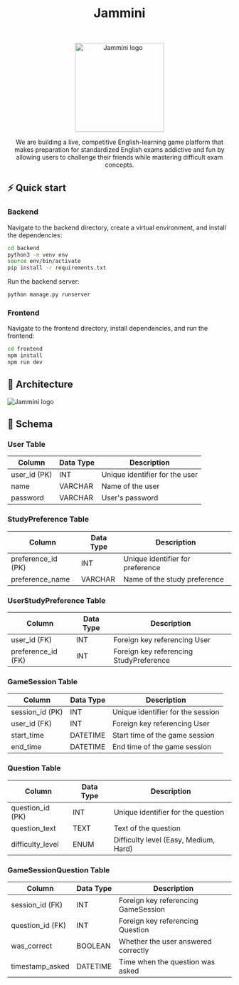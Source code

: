 <h1 align="center"> Jammini </h1><br>
<p align="center">
    <img width="200" alt="Jammini logo" src="https://github.com/user-attachments/assets/ac8504a6-ad3f-4125-bc1b-1ccaed90f3e3">
</p>

<p align="center"> 
We are building a live, competitive English-learning game platform that makes preparation for standardized English exams addictive and fun by allowing users to challenge their friends while mastering difficult exam concepts.
</p>

## ⚡️ Quick start

### Backend

Navigate to the backend directory, create a virtual environment, and install the dependencies:

```bash
cd backend
python3 -m venv env
source env/bin/activate
pip install -r requirements.txt
```

Run the backend server:

```bash
python manage.py runserver
```

### Frontend

Navigate to the frontend directory, install dependencies, and run the frontend:

```bash
cd frontend
npm install
npm run dev
```

## 🧱 Architecture
<img alt="Jammini logo" src="https://github.com/user-attachments/assets/f6883d4a-af4b-4eb8-b3d8-2f9f596cb572">

## 📁 Schema

### User Table

| Column      | Data Type | Description                    |
|-------------|------------|--------------------------------|
| user_id (PK)| INT        | Unique identifier for the user |
| name        | VARCHAR    | Name of the user               |
| password    | VARCHAR    | User's password                |

### StudyPreference Table

| Column             | Data Type | Description                    |
|--------------------|------------|--------------------------------|
| preference_id (PK) | INT        | Unique identifier for preference|
| preference_name    | VARCHAR    | Name of the study preference    |

### UserStudyPreference Table

| Column             | Data Type | Description                             |
|--------------------|------------|-----------------------------------------|
| user_id (FK)       | INT        | Foreign key referencing User            |
| preference_id (FK) | INT        | Foreign key referencing StudyPreference |

### GameSession Table

| Column        | Data Type | Description                    |
|---------------|------------|--------------------------------|
| session_id (PK)| INT        | Unique identifier for the session|
| user_id (FK)  | INT        | Foreign key referencing User    |
| start_time    | DATETIME   | Start time of the game session  |
| end_time      | DATETIME   | End time of the game session    |

### Question Table

| Column         | Data Type | Description                    |
|----------------|------------|--------------------------------|
| question_id (PK)| INT        | Unique identifier for the question|
| question_text  | TEXT       | Text of the question           |
| difficulty_level| ENUM       | Difficulty level (Easy, Medium, Hard) |

### GameSessionQuestion Table

| Column          | Data Type | Description                    |
|-----------------|------------|--------------------------------|
| session_id (FK) | INT        | Foreign key referencing GameSession |
| question_id (FK)| INT        | Foreign key referencing Question |
| was_correct     | BOOLEAN    | Whether the user answered correctly |
| timestamp_asked | DATETIME   | Time when the question was asked |
